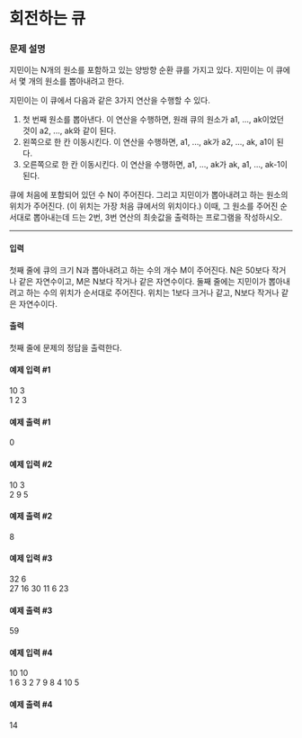 # 회전하는 큐

### 문제 설명

지민이는 N개의 원소를 포함하고 있는 양방향 순환 큐를 가지고 있다. 지민이는 이 큐에서 몇 개의 원소를 뽑아내려고 한다.

지민이는 이 큐에서 다음과 같은 3가지 연산을 수행할 수 있다.

1. 첫 번째 원소를 뽑아낸다. 이 연산을 수행하면, 원래 큐의 원소가 a1, ..., ak이었던 것이 a2, ..., ak와 같이 된다.
2. 왼쪽으로 한 칸 이동시킨다. 이 연산을 수행하면, a1, ..., ak가 a2, ..., ak, a1이 된다.
3. 오른쪽으로 한 칸 이동시킨다. 이 연산을 수행하면, a1, ..., ak가 ak, a1, ..., ak-1이 된다.

큐에 처음에 포함되어 있던 수 N이 주어진다. 그리고 지민이가 뽑아내려고 하는 원소의 위치가 주어진다. (이 위치는 가장 처음 큐에서의 위치이다.) 이때, 그 원소를 주어진 순서대로 뽑아내는데 드는 2번, 3번 연산의 최솟값을 출력하는 프로그램을 작성하시오.

<hr>

<h4>입력</h4>

첫째 줄에 큐의 크기 N과 뽑아내려고 하는 수의 개수 M이 주어진다. N은 50보다 작거나 같은 자연수이고, M은 N보다 작거나 같은 자연수이다. 둘째 줄에는 지민이가 뽑아내려고 하는 수의 위치가 순서대로 주어진다. 위치는 1보다 크거나 같고, N보다 작거나 같은 자연수이다.

<h4>출력</h4>

첫째 줄에 문제의 정답을 출력한다.

<h4>예제 입력 #1</h4>
10 3</br>
1 2 3
<h4>예제 출력 #1</h4>
0

<h4>예제 입력 #2</h4>
10 3</br>
2 9 5
<h4>예제 출력 #2</h4>
8

<h4>예제 입력 #3</h4>
32 6</br>
27 16 30 11 6 23
<h4>예제 출력 #3</h4>
59

<h4>예제 입력 #4</h4>
10 10</br>
1 6 3 2 7 9 8 4 10 5
<h4>예제 출력 #4</h4>
14
